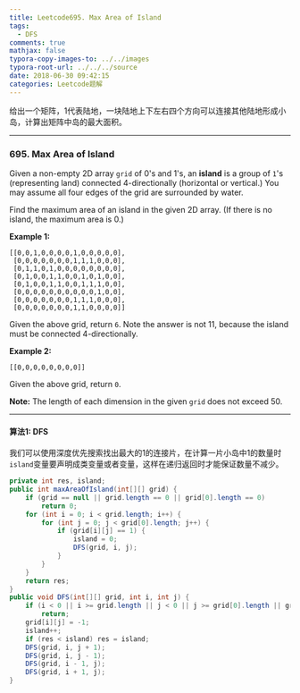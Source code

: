 ```yaml
---
title: Leetcode695. Max Area of Island
tags:
  - DFS
comments: true
mathjax: false
typora-copy-images-to: ../../images
typora-root-url: ../../../source
date: 2018-06-30 09:42:15
categories: Leetcode题解
---
```


给出一个矩阵，1代表陆地，一块陆地上下左右四个方向可以连接其他陆地形成小岛，计算出矩阵中岛的最大面积。

<!-- more -->

---

### 695. Max Area of Island

Given a non-empty 2D array `grid` of 0's and 1's, an **island** is a group of `1`'s (representing land) connected 4-directionally (horizontal or vertical.) You may assume all four edges of the grid are surrounded by water.

Find the maximum area of an island in the given 2D array. (If there is no island, the maximum area is 0.)

**Example 1:**

```
[[0,0,1,0,0,0,0,1,0,0,0,0,0],
 [0,0,0,0,0,0,0,1,1,1,0,0,0],
 [0,1,1,0,1,0,0,0,0,0,0,0,0],
 [0,1,0,0,1,1,0,0,1,0,1,0,0],
 [0,1,0,0,1,1,0,0,1,1,1,0,0],
 [0,0,0,0,0,0,0,0,0,0,1,0,0],
 [0,0,0,0,0,0,0,1,1,1,0,0,0],
 [0,0,0,0,0,0,0,1,1,0,0,0,0]]
```

Given the above grid, return `6`. Note the answer is not 11, because the island must be connected 4-directionally.

**Example 2:**

```
[[0,0,0,0,0,0,0,0]]
```

Given the above grid, return `0`.

**Note:** The length of each dimension in the given `grid` does not exceed 50.

---

#### 算法1: DFS

我们可以使用深度优先搜索找出最大的1的连接片，在计算一片小岛中1的数量时`island`变量要声明成类变量或者变量，这样在递归返回时才能保证数量不减少。

```java
private int res, island;
public int maxAreaOfIsland(int[][] grid) {
    if (grid == null || grid.length == 0 || grid[0].length == 0)
        return 0;
    for (int i = 0; i < grid.length; i++) {
        for (int j = 0; j < grid[0].length; j++) {
            if (grid[i][j] == 1) {
                island = 0;
                DFS(grid, i, j);
            }
        }
    }
    return res;
}
public void DFS(int[][] grid, int i, int j) {
    if (i < 0 || i >= grid.length || j < 0 || j >= grid[0].length || grid[i][j] != 1) 
        return;
    grid[i][j] = -1;
    island++;
    if (res < island) res = island;
    DFS(grid, i, j + 1);
    DFS(grid, i, j - 1);
    DFS(grid, i - 1, j);
    DFS(grid, i + 1, j);
}
```

